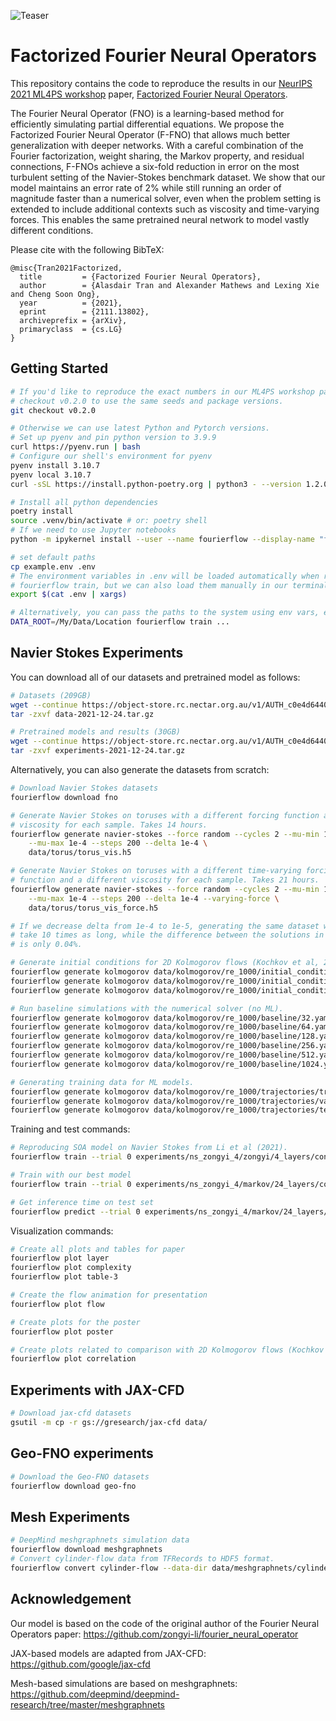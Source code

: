 ![Teaser](https://raw.githubusercontent.com/alasdairtran/fourierflow/main/figures/poster.png)

# Factorized Fourier Neural Operators

This repository contains the code to reproduce the results in our [NeurIPS 2021
ML4PS workshop](https://ml4physicalsciences.github.io/2021/) paper, [Factorized
Fourier Neural Operators](https://arxiv.org/abs/2111.13802).

The Fourier Neural Operator (FNO) is a learning-based method for efficiently
simulating partial differential equations. We propose the Factorized Fourier
Neural Operator (F-FNO) that allows much better generalization with deeper
networks. With a careful combination of the Fourier factorization, weight
sharing, the Markov property, and residual connections, F-FNOs achieve a
six-fold reduction in error on the most turbulent setting of the Navier-Stokes
benchmark dataset. We show that our model maintains an error rate of 2% while
still running an order of magnitude faster than a numerical solver, even when
the problem setting is extended to include additional contexts such as
viscosity and time-varying forces. This enables the same pretrained neural
network to model vastly different conditions.

Please cite with the following BibTeX:

```raw
@misc{Tran2021Factorized,
  title         = {Factorized Fourier Neural Operators},
  author        = {Alasdair Tran and Alexander Mathews and Lexing Xie and Cheng Soon Ong},
  year          = {2021},
  eprint        = {2111.13802},
  archiveprefix = {arXiv},
  primaryclass  = {cs.LG}
}
```

## Getting Started

```sh
# If you'd like to reproduce the exact numbers in our ML4PS workshop paper,
# checkout v0.2.0 to use the same seeds and package versions.
git checkout v0.2.0

# Otherwise we can use latest Python and Pytorch versions.
# Set up pyenv and pin python version to 3.9.9
curl https://pyenv.run | bash
# Configure our shell's environment for pyenv
pyenv install 3.10.7
pyenv local 3.10.7
curl -sSL https://install.python-poetry.org | python3 - --version 1.2.0b3

# Install all python dependencies
poetry install
source .venv/bin/activate # or: poetry shell
# If we need to use Jupyter notebooks
python -m ipykernel install --user --name fourierflow --display-name "fourierflow"

# set default paths
cp example.env .env
# The environment variables in .env will be loaded automatically when running
# fourierflow train, but we can also load them manually in our terminal
export $(cat .env | xargs)

# Alternatively, you can pass the paths to the system using env vars, e.g.
DATA_ROOT=/My/Data/Location fourierflow train ...
```

## Navier Stokes Experiments

You can download all of our datasets and pretrained model as follows:

```sh
# Datasets (209GB)
wget --continue https://object-store.rc.nectar.org.au/v1/AUTH_c0e4d64401cf433fb0260d211c3f23f8/fourierflow/data-2021-12-24.tar.gz
tar -zxvf data-2021-12-24.tar.gz

# Pretrained models and results (30GB)
wget --continue https://object-store.rc.nectar.org.au/v1/AUTH_c0e4d64401cf433fb0260d211c3f23f8/fourierflow/experiments-2021-12-24.tar.gz
tar -zxvf experiments-2021-12-24.tar.gz
```

Alternatively, you can also generate the datasets from scratch:

```sh
# Download Navier Stokes datasets
fourierflow download fno

# Generate Navier Stokes on toruses with a different forcing function and
# viscosity for each sample. Takes 14 hours.
fourierflow generate navier-stokes --force random --cycles 2 --mu-min 1e-5 \
    --mu-max 1e-4 --steps 200 --delta 1e-4 \
    data/torus/torus_vis.h5

# Generate Navier Stokes on toruses with a different time-varying forcing
# function and a different viscosity for each sample. Takes 21 hours.
fourierflow generate navier-stokes --force random --cycles 2 --mu-min 1e-5 \
    --mu-max 1e-4 --steps 200 --delta 1e-4 --varying-force \
    data/torus/torus_vis_force.h5

# If we decrease delta from 1e-4 to 1e-5, generating the same dataset would now
# take 10 times as long, while the difference between the solutions in step 20
# is only 0.04%.

# Generate initial conditions for 2D Kolmogorov flows (Kochkov et al, 2021).
fourierflow generate kolmogorov data/kolmogorov/re_1000/initial_conditions/train.yaml # 22 GPU hours
fourierflow generate kolmogorov data/kolmogorov/re_1000/initial_conditions/valid.yaml # 3 GPU hours
fourierflow generate kolmogorov data/kolmogorov/re_1000/initial_conditions/test.yaml # 22 GPU hours

# Run baseline simulations with the numerical solver (no ML).
fourierflow generate kolmogorov data/kolmogorov/re_1000/baseline/32.yaml # 1 GPU min
fourierflow generate kolmogorov data/kolmogorov/re_1000/baseline/64.yaml # 2 GPU mins
fourierflow generate kolmogorov data/kolmogorov/re_1000/baseline/128.yaml # 3 GPU mins
fourierflow generate kolmogorov data/kolmogorov/re_1000/baseline/256.yaml # 6 GPU mins
fourierflow generate kolmogorov data/kolmogorov/re_1000/baseline/512.yaml # 20 GPU mins
fourierflow generate kolmogorov data/kolmogorov/re_1000/baseline/1024.yaml # 2 GPU hours

# Generating training data for ML models.
fourierflow generate kolmogorov data/kolmogorov/re_1000/trajectories/train.yaml # 19 GPU hours
fourierflow generate kolmogorov data/kolmogorov/re_1000/trajectories/valid.yaml # 2 GPU hours
fourierflow generate kolmogorov data/kolmogorov/re_1000/trajectories/test.yaml # 19 GPU hours
```

Training and test commands:

```sh
# Reproducing SOA model on Navier Stokes from Li et al (2021).
fourierflow train --trial 0 experiments/ns_zongyi_4/zongyi/4_layers/config.yaml

# Train with our best model
fourierflow train --trial 0 experiments/ns_zongyi_4/markov/24_layers/config.yaml

# Get inference time on test set
fourierflow predict --trial 0 experiments/ns_zongyi_4/markov/24_layers/config.yaml
```

Visualization commands:

```sh
# Create all plots and tables for paper
fourierflow plot layer
fourierflow plot complexity
fourierflow plot table-3

# Create the flow animation for presentation
fourierflow plot flow

# Create plots for the poster
fourierflow plot poster

# Create plots related to comparison with 2D Kolmogorov flows (Kochkov et al, 2021).
fourierflow plot correlation
```

## Experiments with JAX-CFD

```sh
# Download jax-cfd datasets
gsutil -m cp -r gs://gresearch/jax-cfd data/
```

## Geo-FNO experiments

```sh
# Download the Geo-FNO datasets
fourierflow download geo-fno
```

## Mesh Experiments

```sh
# DeepMind meshgraphnets simulation data
fourierflow download meshgraphnets
# Convert cylinder-flow data from TFRecords to HDF5 format.
fourierflow convert cylinder-flow --data-dir data/meshgraphnets/cylinder_flow --out data/meshgraphnets/cylinder_flow/cylinder_flow.h5
```

## Acknowledgement

Our model is based on the code of the original author of the Fourier Neural
Operators paper: https://github.com/zongyi-li/fourier_neural_operator

JAX-based models are adapted from JAX-CFD: https://github.com/google/jax-cfd

Mesh-based simulations are based on meshgraphnets: https://github.com/deepmind/deepmind-research/tree/master/meshgraphnets
